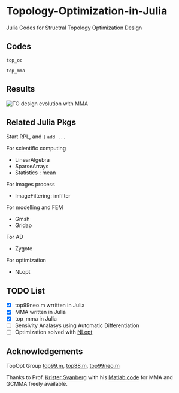 # Topology-Optimization-in-Julia
Julia Codes for Structral Topology Optimization Design


## Codes
`top_oc`

`top_mma`
## Results
![TO design evolution with MMA](./top_mma/res/des_hist.gif)

## Related Julia Pkgs
Start RPL, and
`]` `add ...`

For scientific computing
- LinearAlgebra
- SparseArrays
- Statistics : mean

For images process
- ImageFiltering: imfilter

For modelling and FEM
- Gmsh
- Gridap

For AD
- Zygote

For optimization
- NLopt

## TODO List
- [x] top99neo.m wrritten in Julia 
- [x] MMA written in Julia
- [x] top_mma in Julia
- [ ] Sensivity Analasys using Automatic Differentiation
- [ ] Optimization solved with [NLopt](https://github.com/stevengj/nlopt)

## Acknowledgements
TopOpt Group
[top99.m](https://www.topopt.mek.dtu.dk/Apps-and-software/A-99-line-topology-optimization-code-written-in-MATLAB), [top88.m](https://www.topopt.mek.dtu.dk/Apps-and-software/Efficient-topology-optimization-in-MATLAB), [top99neo.m](https://www.topopt.mek.dtu.dk/Apps-and-software/New-99-line-topology-optimization-code-written-in-MATLAB)

Thanks to Prof. [Krister Svanberg](https://people.kth.se/~krille/) with his [Matlab code](http://www.smoptit.se/) for MMA and GCMMA freely available.
